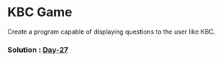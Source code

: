 # KBC Game

Create a program capable of displaying questions to the user like KBC. 


### Solution : [Day-27](https://github.com/AmanKumarSinhaGitHub/Python-100DaysOfCode/tree/main/Day%20027%20-%20Exercise%20KBC "Day 27")